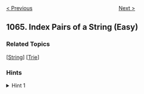 <!--|This file generated by command(leetcode description); DO NOT EDIT.    |-->
<!--+----------------------------------------------------------------------+-->
<!--|@author    Openset <openset.wang@gmail.com>                           |-->
<!--|@link      https://github.com/openset                                 |-->
<!--|@home      https://github.com/openset/leetcode                        |-->
<!--+----------------------------------------------------------------------+-->

[< Previous](https://github.com/openset/leetcode/tree/master/problems/fixed-point "Fixed Point")
　　　　　　　　　　　　　　　　
[Next >](https://github.com/openset/leetcode/tree/master/problems/campus-bikes-ii "Campus Bikes II")

## 1065. Index Pairs of a String (Easy)



### Related Topics
  [[String](https://github.com/openset/leetcode/tree/master/tag/string/README.md)]
  [[Trie](https://github.com/openset/leetcode/tree/master/tag/trie/README.md)]

### Hints
<details>
<summary>Hint 1</summary>
For each string of the set, look for matches and store those matches indices.
</details>
